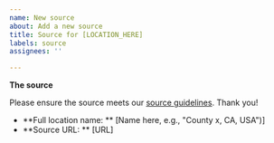 ```yaml
---
name: New source
about: Add a new source
title: Source for [LOCATION_HERE]
labels: source
assignees: ''

---
```



**The source**

Please ensure the source meets our [source guidelines](../../tree/master/docs/sources.md#criteria-for-sources).  Thank you!

* **Full location name: ** [Name here, e.g., "County x, CA, USA")]
* **Source URL: ** [URL]
